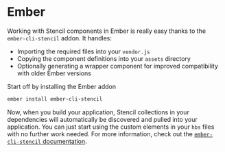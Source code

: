 # Ember

Working with Stencil components in Ember is really easy thanks to the `ember-cli-stencil` addon. It handles:

- Importing the required files into your `vendor.js`
- Copying the component definitions into your `assets` directory
- Optionally generating a wrapper component for improved compatibility with older Ember versions

Start off by installing the Ember addon

```bash
ember install ember-cli-stencil
```

Now, when you build your application, Stencil collections in your dependencies will automatically be discovered and pulled into your application. You can just start using the custom elements in your `hbs` files with no further work needed. For more information, check out the [`ember-cli-stencil` documentation](https://github.com/alexlafroscia/ember-cli-stencil).